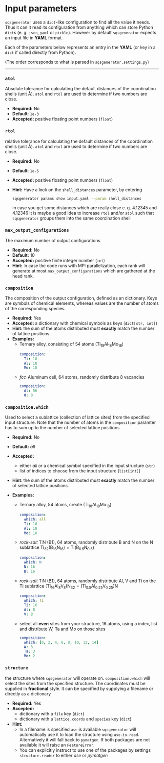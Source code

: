 # Input parameters

`sqsgenerator` uses a `dict`-like configuration to find all the value it needs. Thus it can it read its configuration from anything which can store Python `dict`s (e. g. `json`, `yaml` or `pickle`). However by default `sqsgenerator` expects an input file in **YAML** format. 

Each of the parameters below represents an entry in the **YAML** (or key in a `dict` if called directly from Python).

(The order corresponds to what is parsed in `sqsgenerator.settings.py`)

---

### `atol`

Absolute tolerance for calculating the default distances of the coordination shells (unit $\text{\AA}$). `atol` and `rtol` are used to determine if two numbers are close.

* **Required:** No
* **Default**: `1e-3`
* **Accepted:** positive floating point numbers (`float`)

### `rtol`

relative tolerance for calculating the default distances of the coordination shells (unit $\text{\AA}$). `atol` and `rtol` are used to determine if two numbers are close.

* **Required:** No
* **Default**: `1e-5`
* **Accepted:** positive floating point numbers (`float`)
* **Hint:** 
  Have a look on the `shell_distances` parameter, by entering

  ```bash
  sqsgenerator params show input.yaml --param shell_distances
  ```

  In case you get some distances which are really close e. g. 4.12345 and 4.12346 it is maybe a good idea to increase `rtol` and/or `atol` such that `sqsgenerator` groups them into the same coordination shell

### `max_output_configurations`

The maximum number of output configurations. 

* **Required:** No
* **Default:** 10
* **Accepted:** positive finite integer number (`int`)
* **Hint:** In case the code runs with MPI parallelization, each rank will generate at most `max_output_configurations` which are gathered at the head rank.

### `composition` 

The composition of the output configuration, defined as an dictionary.  Keys are symbols of chemical elements, whereas values are the number of atoms of the corresponding species. 

* **Required:** Yes
* **Accepted:** a dictionary with chemical symbols as keys (`dict[str, int]`) 
* **Hint**: the sum of the atoms distributed must **exactly** match the number of lattice positions
* **Examples:**
  - Ternary alloy, consisting of 54 atoms ($\text{Ti}_{18}\text{Al}_{18}\text{Mo}_{18}$)
    ```yaml
    composition:
      Ti: 18
      Al: 18
      Mo: 18
    ```
  - *fcc*-Aluminum cell,  64 atoms, randomly distribute  8 vacancies
    ```yaml
    composition:
      Al: 56
      0: 8
    ```

### `composition.which`

Used to select a sublattice (collection of lattice sites) from the specified input structure. Note that the number of atoms in the `composition` paramter has to sum up to the number of selected lattice positions

* **Required:** No
* **Default:** *all*
* **Accepted:**
  
  * either *all* or a chemical symbol specified in the input structure (`str`)
  * list of indices to choose from the input structure (`list[int]`)
* **Hint**: the sum of the atoms distributed must **exactly** match the number of selected lattice positions. 
* **Examples:**
  * Ternary alloy, 54 atoms, create ($\text{Ti}_{18}\text{Al}_{18}\text{Mo}_{18}$​​​​)
    ```yaml
    composition:
      which: all
      Ti: 18
      Al: 18
      Mo: 18
    ```
    
  * *rock-salt* TiN (B1),  64 atoms, randomly distribute B and N on the N sublattice $\text{Ti}_{32}(\text{B}_{16}\text{N}_{16}) = \text{Ti}(\text{B}_{0.5}\text{N}_{0.5})$​​
    ```yaml
    composition:
      which: N
      N: 16
      B: 16
    ```
    
  * *rock-salt* TiN (B1),  64 atoms, randomly distribute Al, V and Ti on the Ti sublattice $(\text{Ti}_{16}\text{Al}_{8}\text{V}_{8})\text{N}_{32} = (\text{Ti}_{0.5}\text{Al}_{0.25}\text{V}_{0.25})\text{N}$​
    
    ```yaml
    composition:
      which: Ti
      Ti: 16
      Al: 8
      V: 8
    ```
    
  * select all **even** sites from your structure, 16 atoms, using a index, list and distribute W, Ta and Mo on those sites
    ```yaml
    composition:
      which: [0, 2, 4, 6, 8, 10, 12, 14]
      W: 3
      Ta: 3
      Mo: 2
    ```

### `structure`

the structure where `sqsgenerator` will operate on. `composition.which` will select the sites from the specified structure. The coordinates must be supplied in **fractional** style. It can be specified by supplying a filename or directly as a dictionary

* **Required:** Yes
* **Accepted:**
  * dictionary with a `file` key (`dict`)
  * dictionary with a `lattice`, `coords` and `species` key (`dict`)
* **Hint:** 
  * In a filename is specified `ase` is available `sqsgenerator` will automatically use it to load the structure using `ase.io.read`. Alternatively it will fall back to `pymatgen`. If both packages are not available it will raise an `FeatureError`.
  * You can explicitly instruct to use one of the packages by settings `structure.reader` to either *ase* or *pymatgen*

